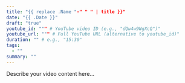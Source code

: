 ```yaml
---
title: "{{ replace .Name "-" " " | title }}"
date: "{{ .Date }}"
draft: "true"
youtube_id: """ # YouTube video ID (e.g., "dQw4w9WgXcQ")"
youtube_url: """ # Full YouTube URL (alternative to youtube_id)"
duration: "" # e.g., "15:30"
tags:
  - ""
summary: ""
---
```


Describe your video content here...